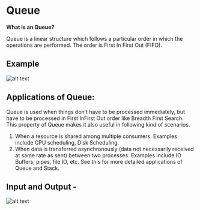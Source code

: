 # Queue
**What is an Queue?**

Queue is a linear structure which follows a particular order in which the operations are performed. The order is First In First Out (FIFO).

## Example
![alt text](https://media.geeksforgeeks.org/wp-content/cdn-uploads/gq/2014/02/Queue.png)

## Applications of Queue: 
Queue is used when things don’t have to be processed immediately, but have to be processed in First InFirst Out order like Breadth First Search. This property of Queue makes it also useful in following kind of scenarios.
1) When a resource is shared among multiple consumers. Examples include CPU scheduling, Disk Scheduling. 
2) When data is transferred asynchronously (data not necessarily received at same rate as sent) between two processes. Examples include IO Buffers, pipes, file IO, etc.
See this for more detailed applications of Queue and Stack.

## Input and Output -
![alt text](https://encrypted-tbn0.gstatic.com/images?q=tbn:ANd9GcS502fxrpDU0qstuR-_axEfpnqP0FghEpStbQ&usqp=CAU)
